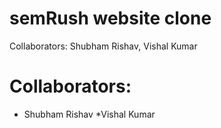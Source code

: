 # semRush website clone

Collaborators: Shubham Rishav, Vishal Kumar

# Collaborators:

- Shubham Rishav
  \*Vishal Kumar
